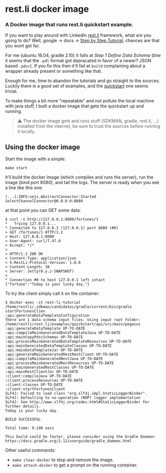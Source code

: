 # rest.li docker image

### A Docker image that runs rest.li quickstart example.

If you want to play around with LinkedIn [rest.li](http://rest.li) framework, what are you going to do? Well, google -> docs -> [Step by Step Tutorial](https://linkedin.github.io/rest.li/start/step_by_step); chances are that you wont get far.

For me (ubuntu 16.04, gradle 2.10) it fails at _Step 1 Define Data Schema_ (btw it seems that the `.pdl` format got depracated in favor of a newer? JSON based `.pdsc`). If you fix this then it'll fail at `build` complaining about a wrapper already present or something like that.

Enough for me, time to abandon the tutorials and go straight to the sources. Luckily there is a good set of examples, and the [quickstart](https://github.com/linkedin/rest.li/tree/master/examples/quickstart) one seems trivial.

To make things a bit more "repeatable" and not pollute the local machine with java stuff, I built a docker image that gets the quickstart up and running.

> :warning: The docker image gets and runs stuff (SDKMAN, gradle, rest.li, ...) installed from the internet, be sure to trust the sources before running it locally.

## Using the docker image

Start the image with a simple:

```
make start
```

it'll build the docker image (which compiles and runs the server), run the image (bind port 8080), and tail the logs. The server is ready when you see a line like this one:

```
[...]:INFO:oejs.AbstractConnector:Started SelectChannelConnector@0.0.0.0:8080
```

at that point you can GET some data:

```
$ curl -v http://127.0.0.1:8080/fortunes/1
*   Trying 127.0.0.1...
* Connected to 127.0.0.1 (127.0.0.1) port 8080 (#0)
> GET /fortunes/1 HTTP/1.1
> Host: 127.0.0.1:8080
> User-Agent: curl/7.47.0
> Accept: */*
>
< HTTP/1.1 200 OK
< Content-Type: application/json
< X-RestLi-Protocol-Version: 1.0.0
< Content-Length: 38
< Server: Jetty(8.y.z-SNAPSHOT)
<
* Connection #0 to host 127.0.0.1 left intact
{"fortune":"Today is your lucky day."}
```

To try the client simply call it on the container:

```
$ docker exec -it rest-li-tutorial /home/restli/.sdkman/candidates/gradle/current/bin/gradle startFortunesClien
:api:generateDataTemplateConfiguration
There are 1 data schema input files. Using input root folder: /home/restli/rest.li/examples/quickstart/api/src/main/pegasus
:api:generateDataTemplate UP-TO-DATE
:api:compileMainGeneratedDataTemplateJava UP-TO-DATE
:api:mainCopyPdscSchemas UP-TO-DATE
:api:processMainGeneratedDataTemplateResources UP-TO-DATE
:api:mainGeneratedDataTemplateClasses UP-TO-DATE
:api:mainDataTemplateJar UP-TO-DATE
:api:generateMainGeneratedRestRestClient UP-TO-DATE
:api:compileMainGeneratedRestJava UP-TO-DATE
:api:processMainGeneratedRestResources UP-TO-DATE
:api:mainGeneratedRestClasses UP-TO-DATE
:api:mainRestClientJar UP-TO-DATE
:client:compileJava UP-TO-DATE
:client:processResources UP-TO-DATE
:client:classes UP-TO-DATE
:client:startFortunesClient
SLF4J: Failed to load class "org.slf4j.impl.StaticLoggerBinder".
SLF4J: Defaulting to no-operation (NOP) logger implementation
SLF4J: See http://www.slf4j.org/codes.html#StaticLoggerBinder for further details.
Today is your lucky day.

BUILD SUCCESSFUL

Total time: 9.148 secs

This build could be faster, please consider using the Gradle Daemon: https://docs.gradle.org/2.12/userguide/gradle_daemon.html
```

Other useful commands:

* `make clear-docker` to stop and remove the image.
* `make attach-docker` to get a prompt on the running container.
